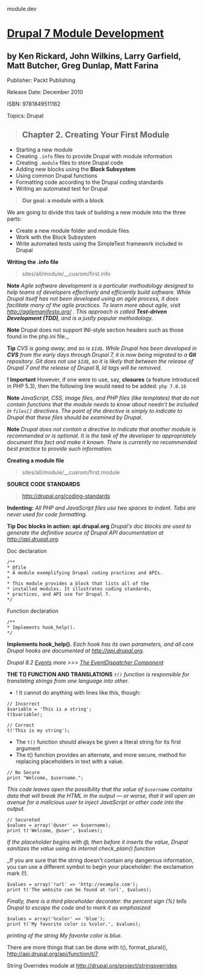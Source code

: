 module.dev
#  [Drupal 7 Module Development](https://www.safaribooksonline.com/library/view/drupal-7-module/9781849511162/)
## by Ken Rickard, John Wilkins, Larry Garfield, Matt Butcher, Greg Dunlap, Matt Farina
Publisher: Packt Publishing

Release Date: December 2010

ISBN: 9781849511162

Topics: Drupal

> ## Chapter 2. Creating Your First Module

* Starting a new module
* Creating `.info` files to provide Drupal with module information
* Creating `.module` files to store Drupal code
* Adding new blocks using the **Block Subsystem**
* Using common Drupal functions
* Formatting code according to the Drupal coding standards
* Writing an automated test for Drupal

>__Our goal: a module with a block__

We are going to divide this task of building a new module into the three parts:

* Create a new module folder and module files
* Work with the Block Subsystem
* Write automated tests using the SimpleTest framework included in Drupal

__Writing the .info file__
> sites/all/module/__cusrom/first.info

__Note__
_Agile software development is a particular methodology designed to help teams of developers effectively and efficiently build software. While Drupal itself has not been developed using an agile process, it does facilitate many of the agile practices. To learn more about agile, visit http://agilemanifesto.org/ . This approach is called __Test-driven Development (TDD)__, and is a justly popular methodology._

__Note__
Drupal does not support INI-style section headers such as those found in the php.ini file._

__Tip__
_CVS is going away, and so is `$Id$`. While Drupal has been developed in __CVS__ from the early days through Drupal 7, it is now being migrated to a __Git__ repository. Git does not use `$Id$`, so it is likely that between the release of Drupal 7 and the release of Drupal 8, $Id$ tags will be removed._


__! Important__
 However, if one were to use, say, __closures__ (a feature introduced in PHP 5.3), then the following line would need to be added: `php 7.0.16`
 
__Note__
_JavaScript, CSS, image files, and PHP files (like templates) that do not contain functions that the module needs to know about needn't be included in `files[]` directives. The point of the directive is simply to indicate to Drupal that these files should be examined by Drupal._


__Note__
_Drupal does not contain a directive to indicate that another module is recommended or is optional. It is the task of the developer to appropriately document this fact and make it known. There is currently no recommended best practice to provide such information._

__Creating a module file__
> sites/all/module/__cusrom/first.module

__SOURCE CODE STANDARDS__
> http://drupal.org/coding-standards

__Indenting:__
_All PHP and JavaScript files use two spaces to indent. Tabs are never used for code formatting._

__Tip__
__Doc blocks in action: api.drupal.org__
_Drupal's doc blocks are used to generate the definitive source of Drupal API documentation at http://api.drupal.org._

Doc declaration
```
/**
* @file
* A module exemplifying Drupal coding practices and APIs.
*
* This module provides a block that lists all of the
* installed modules. It illustrates coding standards,
* practices, and API use for Drupal 7.
*/
```
Function declaration
```
/**
* Implements hook_help().
*/
```
__Implements hook_help().__
_Each hook has its own parameters, and all core Drupal hooks are documented at http://api.drupal.org._

_Drupal 8.2 [Events](https://api.drupal.org/api/drupal/core%21core.api.php/group/events/8.2.x) more >>> [The EventDispatcher Component](http://symfony.com/doc/current/components/event_dispatcher.html)_

__THE T() FUNCTION AND TRANSLATIONS__
_`t()` function is responsible for translating strings from one language into other._
* ! It cannot do anything with lines like this, though:
```
// Incorrect
$variable = 'This is a string';
t($variable);

// Correct
t('This is my string');
```
* The `t()` function should always be given a literal string for its first argument
* The t() function provides an alternate, and more secure, method for replacing placeholders in text with a value. 
```$xslt
// No Secure
print "Welcome, $username.";
```
_This code leaves open the possibility that the value of `$username` contains data that will break the HTML in the output — or worse, that it will open an avenue for a malicious user to inject JavaScript or other code into the output._
```
// Secureted
$values = array('@user' => $username);
print t('Welcome, @user', $values);
```
_If the placeholder begins with @, then before it inserts the value, Drupal sanitizes the value using its internal check_plain() function_

_If you are sure that the string doesn't contain any dangerous information, you can use a different symbol to begin your placeholder: the exclamation mark (!).
```$xslt
$values = array('!url' => 'http://example.com');
print t('The website can be found at !url', $values);
```
_Finally, there is a third placeholder decorator: the percent sign (%) tells Drupal to escape the code and to mark it as emphasized_
```$xslt
$values = array('%color' => 'blue');
print t('My favorite color is %color.', $values);
```
_printing of the string My favorite color is <em>blue</em>._

There are more things that can be done with t(), format_plural(), http://api.drupal.org/api/function/t/7

String Overrides module at http://drupal.org/project/stringoverrides





